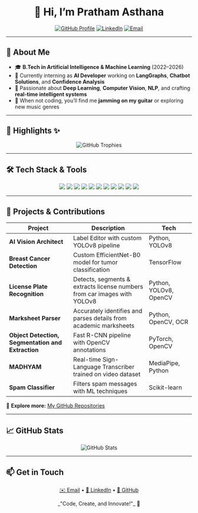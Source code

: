 <h1 align="center">
  👋 Hi, I’m <strong>Pratham Asthana</strong>
</h1>

<p align="center">
  <a href="https://github.com/pratham-asthana"><img src="https://img.shields.io/badge/GitHub-Profile-181717?style=for-the-badge&logo=github" alt="GitHub Profile" /></a>
  <a href="https://www.linkedin.com/in/pratham-asthana-243133265"><img src="https://img.shields.io/badge/LinkedIn-PrathamAsthana-0A66C2?style=for-the-badge&logo=linkedin&logoColor=white" alt="LinkedIn" /></a>
  <a href="mailto:prathamasthana04@gmail.com"><img src="https://img.shields.io/badge/Email-prathamasthana04@gmail.com-D14836?style=for-the-badge&logo=gmail&logoColor=white" alt="Email" /></a>
</p>

---

## 💫 About Me

- 🎓 **B.Tech in Artificial Intelligence & Machine Learning** (2022–2026)
- 🔭 Currently interning as **AI Developer** working on **LangGraphs**, **Chatbot Solutions**, and **Confidence Analysis**
- 🌟 Passionate about **Deep Learning**, **Computer Vision**, **NLP**, and crafting **real-time intelligent systems**
- 🎸 When not coding, you’ll find me **jamming on my guitar** or exploring new music genres

---

## 🎯 Highlights ✨

<p align="center">
  <img src="https://github-profile-trophy.vercel.app/?username=pratham-asthana&theme=radical&column=7" alt="GitHub Trophies" />
</p>

---

## 🛠️ Tech Stack & Tools

<p align="center">
  <img src="https://img.shields.io/badge/Python-3776AB?style=for-the-badge&logo=python&logoColor=white" />
  <img src="https://img.shields.io/badge/PyTorch-EE4C2C?style=for-the-badge&logo=pytorch&logoColor=white" />
  <img src="https://img.shields.io/badge/TensorFlow-FF6F00?style=for-the-badge&logo=tensorflow&logoColor=white" />
  <img src="https://img.shields.io/badge/OpenCV-5C3EE8?style=for-the-badge&logo=opencv&logoColor=white" />
  <img src="https://img.shields.io/badge/MediaPipe-4285F4?style=for-the-badge&logo=mediapipe&logoColor=white" />
  <img src="https://img.shields.io/badge/YOLOv8-000000?style=for-the-badge&logo=data:image/png;base64,iVBORw0KGgo..." />
  <img src="https://img.shields.io/badge/Gemini-34A853?style=for-the-badge" />
  <img src="https://img.shields.io/badge/Streamlit-FF4B4B?style=for-the-badge&logo=streamlit&logoColor=white" />
  <img src="https://img.shields.io/badge/FastAPI-009688?style=for-the-badge&logo=fastapi&logoColor=white" />
  <img src="https://img.shields.io/badge/AWS-232F3E?style=for-the-badge&logo=amazon-aws&logoColor=white" />
  <img src="https://img.shields.io/badge/Render-00C7B7?style=for-the-badge" />
</p>

---

## 🚀 Projects & Contributions

| Project                                  | Description                                                                  | Tech                         |
| ---------------------------------------- | ---------------------------------------------------------------------------- | ---------------------------- |
| **AI Vision Architect**                  | Label Editor with custom YOLOv8 pipeline                                     | Python, YOLOv8               |
| **Breast Cancer Detection**              | Custom EfficientNet-B0 model for tumor classification                        | TensorFlow                   |
| **License Plate Recognition**            | Detects, segments & extracts license numbers from car images with YOLOv8     | Python, YOLOv8, OpenCV       |
| **Marksheet Parser**                     | Accurately identifies and parses details from academic marksheets            | Python, OpenCV, OCR          |
| **Object Detection, Segmentation and Extraction**      | Fast R-CNN pipeline with OpenCV annotations                    | PyTorch, OpenCV              |
| **MADHYAM**                              | Real-time Sign-Language Transcriber trained on video dataset                 | MediaPipe, Python            |
| **Spam Classifier**                      | Filters spam messages with ML techniques                                     | Scikit-learn                 |

🔗 **Explore more:** [My GitHub Repositories](https://github.com/pratham-asthana?tab=repositories)

---

## 📈 GitHub Stats

<p align="center">
  <img src="https://github-readme-stats.vercel.app/api?username=pratham-asthana&show_icons=true&theme=radical" alt="GitHub Stats" />
</p>

---

## 📫 Get in Touch

<p align="center">
  <a href="mailto:prathamasthana04@gmail.com">✉️ Email</a> •
  <a href="https://www.linkedin.com/in/pratham-asthana-243133265">🔗 LinkedIn</a> •
  <a href="https://github.com/pratham-asthana">🐙 GitHub</a>
</p>

<p align="center">
  _"Code, Create, and Innovate!"_ 🚀
</p>
